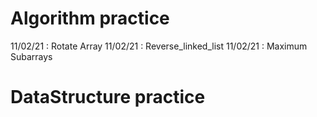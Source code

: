 # Algorithm practice 
11/02/21 : Rotate Array
11/02/21 : Reverse_linked_list
11/02/21 : Maximum Subarrays
# DataStructure practice
